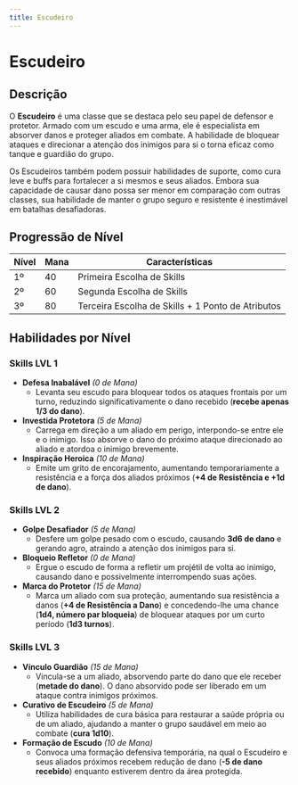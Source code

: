 ```yaml
---
title: Escudeiro
---
```


# Escudeiro

## Descrição
O **Escudeiro** é uma classe que se destaca pelo seu papel de defensor e protetor. Armado com um escudo e uma arma, ele é especialista em absorver danos e proteger aliados em combate. A habilidade de bloquear ataques e direcionar a atenção dos inimigos para si o torna eficaz como tanque e guardião do grupo.

Os Escudeiros também podem possuir habilidades de suporte, como cura leve e buffs para fortalecer a si mesmos e seus aliados. Embora sua capacidade de causar dano possa ser menor em comparação com outras classes, sua habilidade de manter o grupo seguro e resistente é inestimável em batalhas desafiadoras.

## Progressão de Nível

| Nível | Mana | Características |
|--------|------|------------------|
| 1º    | 40   | Primeira Escolha de Skills |
| 2º    | 60   | Segunda Escolha de Skills |
| 3º    | 80   | Terceira Escolha de Skills + 1 Ponto de Atributos |

## Habilidades por Nível

### Skills LVL 1
- **Defesa Inabalável** *(0 de Mana)*
  - Levanta seu escudo para bloquear todos os ataques frontais por um turno, reduzindo significativamente o dano recebido (**recebe apenas 1/3 do dano**).
- **Investida Protetora** *(5 de Mana)*
  - Carrega em direção a um aliado em perigo, interpondo-se entre ele e o inimigo. Isso absorve o dano do próximo ataque direcionado ao aliado e atordoa o inimigo brevemente.
- **Inspiração Heroica** *(10 de Mana)*
  - Emite um grito de encorajamento, aumentando temporariamente a resistência e a força dos aliados próximos (**+4 de Resistência e +1d de dano**).

### Skills LVL 2
- **Golpe Desafiador** *(5 de Mana)*
  - Desfere um golpe pesado com o escudo, causando **3d6 de dano** e gerando agro, atraindo a atenção dos inimigos para si.
- **Bloqueio Refletor** *(0 de Mana)*
  - Ergue o escudo de forma a refletir um projétil de volta ao inimigo, causando dano e possivelmente interrompendo suas ações.
- **Marca do Protetor** *(15 de Mana)*
  - Marca um aliado com sua proteção, aumentando sua resistência a danos (**+4 de Resistência a Dano**) e concedendo-lhe uma chance (**1d4, número par bloqueia**) de bloquear ataques por um curto período (**1d3 turnos**).

### Skills LVL 3
- **Vínculo Guardião** *(15 de Mana)*
  - Vincula-se a um aliado, absorvendo parte do dano que ele receber (**metade do dano**). O dano absorvido pode ser liberado em um ataque contra inimigos próximos.
- **Curativo de Escudeiro** *(5 de Mana)*
  - Utiliza habilidades de cura básica para restaurar a saúde própria ou de um aliado, ajudando a manter o grupo saudável em meio ao combate (**cura 1d10**).
- **Formação de Escudo** *(10 de Mana)*
  - Convoca uma formação defensiva temporária, na qual o Escudeiro e seus aliados próximos recebem redução de dano (**-5 de dano recebido**) enquanto estiverem dentro da área protegida.

